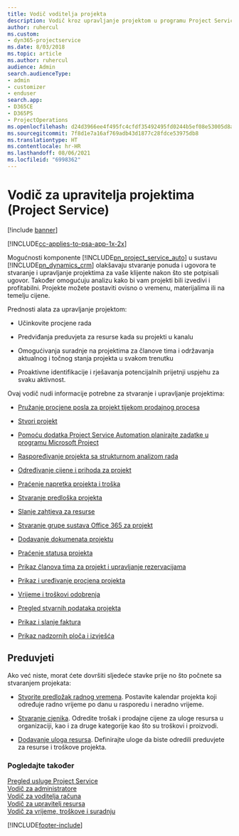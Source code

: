 ```yaml
---
title: Vodič voditelja projekta
description: Vodič kroz upravljanje projektom u programu Project Service
author: ruhercul
ms.custom:
- dyn365-projectservice
ms.date: 8/03/2018
ms.topic: article
ms.author: ruhercul
audience: Admin
search.audienceType:
- admin
- customizer
- enduser
search.app:
- D365CE
- D365PS
- ProjectOperations
ms.openlocfilehash: d24d3966ee4f495fc4cfdf35492495fd0244b5ef08e53005d8ac4a854cd7cce5
ms.sourcegitcommit: 7f8d1e7a16af769adb43d1877c28fdce53975db8
ms.translationtype: HT
ms.contentlocale: hr-HR
ms.lasthandoff: 08/06/2021
ms.locfileid: "6998362"
---
```

# <a name="project-manager-guide-project-service"></a>Vodič za upravitelja projektima (Project Service)

[!include [banner](../includes/psa-now-project-operations.md)]

[!INCLUDE[cc-applies-to-psa-app-1x-2x](../includes/cc-applies-to-psa-app-1x-2x.md)]

Mogućnosti komponente [!INCLUDE[pn_project_service_auto](../includes/pn-project-service-auto.md)] u sustavu [!INCLUDE[pn_dynamics_crm](../includes/pn-dynamics-crm.md)] olakšavaju stvaranje ponuda i ugovora te stvaranje i upravljanje projektima za vaše klijente nakon što ste potpisali ugovor. Također omogućuju analizu kako bi vam projekti bili izvedivi i profitabilni. Projekte možete postaviti ovisno o vremenu, materijalima ili na temelju cijene.  
  
 Prednosti alata za upravljanje projektom:  
  
-   Učinkovite procjene rada  
  
-   Predviđanja preduvjeta za resurse kada su projekti u kanalu  
  
-   Omogućivanja suradnje na projektima za članove tima i održavanja aktualnog i točnog stanja projekta u svakom trenutku  
  
-   Proaktivne identifikacije i rješavanja potencijalnih prijetnji uspjehu za svaku aktivnost.  
  
Ovaj vodič nudi informacije potrebne za stvaranje i upravljanje projektima:  
  
-   [Pružanje procjene posla za projekt tijekom prodajnog procesa](../psa/provide-estimates-project-during-sales-process.md)  
  
-   [Stvori projekt](../psa/create-project.md)  
  
-   [Pomoću dodatka Project Service Automation planirajte zadatke u programu Microsoft Project](../psa/add-plan-work-microsoft-project.md)  
  
-   [Raspoređivanje projekta sa strukturnom analizom rada](../psa/schedule-project-work-breakdown-structure.md)  
  
-   [Određivanje cijene i prihoda za projekt](../psa/determine-project-cost-revenue-estimates.md)  
  
-   [Praćenje napretka projekta i troška](../psa/track-project-progress-cost.md)  
  
-   [Stvaranje predloška projekta](../psa/create-project-template.md)  
  
-   [Slanje zahtjeva za resurse](../psa/submit-resource-requests.md)  
  
-   [Stvaranje grupe sustava Office 365 za projekt](../psa/create-office-365-group-project.md)  
  
-   [Dodavanje dokumenata projektu](../psa/add-documents-project.md)  
  
-   [Praćenje statusa projekta](../psa/track-project-status.md)  
  
-   [Prikaz članova tima za projekt i upravljanje rezervacijama](../psa/view-project-team-members-manage-bookings.md)  
  
-   [Prikaz i uređivanje procjena projekta](../psa/view-edit-project-estimates.md)  
  
-   [Vrijeme i troškovi odobrenja](../psa/approve-time-expenses.md)  
  
-   [Pregled stvarnih podataka projekta](../psa/review-project-actuals.md)  
  
-   [Prikaz i slanje faktura](../psa/view-send-invoices.md)  
  
-   [Prikaz nadzornih ploča i izvješća](../psa/view-dashboards-reports.md)  
  
## <a name="prerequisites"></a>Preduvjeti  
 Ako već niste, morat ćete dovršiti sljedeće stavke prije no što počnete sa stvaranjem projekata:  
  
-   [Stvorite predložak radnog vremena](../psa/create-work-hours-template.md). Postavite kalendar projekta koji određuje radno vrijeme po danu u rasporedu i neradno vrijeme.  
  
-   [Stvaranje cjenika](../psa/create-price-list.md). Odredite trošak i prodajne cijene za uloge resursa u organizaciji, kao i za druge kategorije kao što su troškovi i proizvodi.  
  
-   [Dodavanje uloga resursa](../psa/add-resource-roles.md). Definirajte uloge da biste odredili preduvjete za resurse i troškove projekta.  
  
### <a name="see-also"></a>Pogledajte također  
 [Pregled usluge Project Service](../psa/overview.md)   
 [​Vodič za administratore](../psa/admin-guide.md)   
 [Vodič za voditelja računa](../psa/account-manager-guide.md)   
 [Vodič za upravitelj resursa](../psa/resource-manager-guide.md)   
 [Vodič za vrijeme, troškove i suradnju](../psa/time-expense-collaboration-guide.md)



[!INCLUDE[footer-include](../includes/footer-banner.md)]